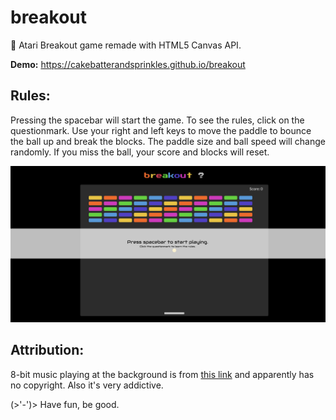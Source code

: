 # breakout

:space_invader: Atari Breakout game remade with HTML5 Canvas API.

**Demo:** https://cakebatterandsprinkles.github.io/breakout

## Rules:

Pressing the spacebar will start the game.
To see the rules, click on the questionmark.
Use your right and left keys to move the paddle to bounce the ball up and break the blocks. The paddle size and ball speed will change randomly. If you miss the ball, your score and blocks will reset.

![Today Page](./screenshot.png)

## Attribution:

8-bit music playing at the background is from [this link](https://www.youtube.com/watch?v=XEMQ-kj2nlo) and apparently has no copyright. Also it's very addictive.

(>'-')> Have fun, be good.
